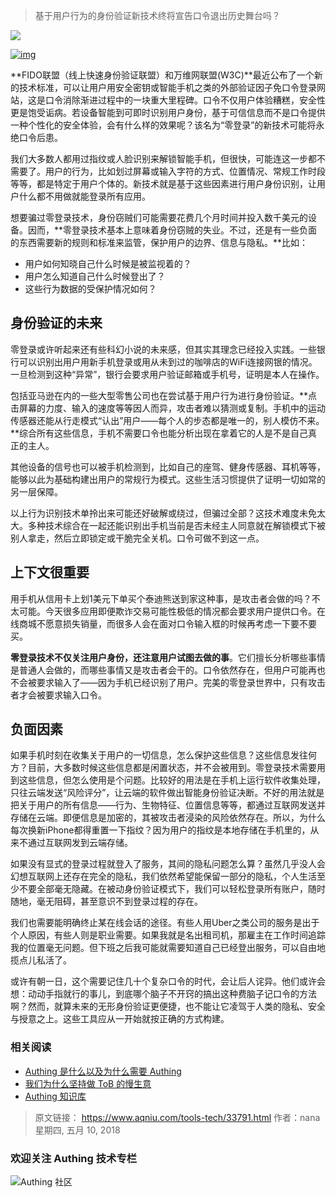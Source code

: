 > 基于用户行为的身份验证新技术终将宣告口令退出历史舞台吗？

![](https://cdn.authing.cn/blog/20190904065844.png)

<!-- more -->

[![img](http://www.aqniu.com/wp-content/uploads/2018/05/gettyimages-692915427-690x501.jpg)](http://www.aqniu.com/wp-content/uploads/2018/05/gettyimages-692915427.jpg)

**FIDO联盟（线上快速身份验证联盟）和万维网联盟(W3C)**最近公布了一个新的技术标准，可以让用户用安全密钥或智能手机之类的外部验证因子免口令登录网站，这是口令消除渐进过程中的一块重大里程碑。口令不仅用户体验糟糕，安全性更是饱受诟病。若设备智能到可即时识别用户身份，基于可信信息而不是口令提供一种个性化的安全体验，会有什么样的效果呢？该名为“零登录”的新技术可能将永绝口令后患。

我们大多数人都用过指纹或人脸识别来解锁智能手机，但很快，可能连这一步都不需要了。用户的行为，比如划过屏幕或输入字符的方式、位置情况、常规工作时段等等，都是特定于用户个体的。新技术就是基于这些因素进行用户身份识别，让用户什么都不用做就能登录所有应用。

想要骗过零登录技术，身份窃贼们可能需要花费几个月时间并投入数千美元的设备。因而，**零登录技术基本上意味着身份窃贼的失业。不过，还是有一些负面的东西需要新的规则和标准来监管，保护用户的边界、信息与隐私。**比如：

- 用户如何知晓自己什么时候是被监视着的？
- 用户怎么知道自己什么时候登出了？
- 这些行为数据的受保护情况如何？

## **身份验证的未来**

零登录或许听起来还有些科幻小说的未来感，但其实其理念已经投入实践。一些银行可以识别出用户用新手机登录或用从未到过的咖啡店的WiFi连接网银的情况。一旦检测到这种“异常”，银行会要求用户验证邮箱或手机号，证明是本人在操作。

包括亚马逊在内的一些大型零售公司也在尝试基于用户行为进行身份验证。**点击屏幕的力度、输入的速度等等因人而异，攻击者难以猜测或复制。手机中的运动传感器还能从行走模式“认出”用户——每个人的步态都是唯一的，别人模仿不来。**综合所有这些信息，手机不需要口令也能分析出现在拿着它的人是不是自己真正的主人。

其他设备的信号也可以被手机检测到，比如自己的座驾、健身传感器、耳机等等，能够以此为基础构建出用户的常规行为模式。这些生活习惯提供了证明一切如常的另一层保障。

以上行为识别技术单拎出来可能还好破解或绕过，但骗过全部？这技术难度未免太大。多种技术综合在一起还能识别出手机当前是否未经主人同意就在解锁模式下被别人拿走，然后立即锁定或干脆完全关机。口令可做不到这一点。

## **上下文很重要**

用手机从信用卡上划1美元下单买个泰迪熊送到家这种事，是攻击者会做的吗？不太可能。今天很多应用即便欺诈交易可能性极低的情况都会要求用户提供口令。在线商城不愿意损失销量，而很多人会在面对口令输入框的时候再考虑一下要不要买。

**零登录技术不仅关注用户身份，还注意用户试图去做的事**。它们擅长分析哪些事情是普通人会做的，而哪些事情又是攻击者会干的。口令依然存在，但用户可能再也不会被要求输入了——因为手机已经识别了用户。完美的零登录世界中，只有攻击者才会被要求输入口令。

## **负面因素**

如果手机时刻在收集关于用户的一切信息，怎么保护这些信息？这些信息发往何方？目前，大多数时候这些信息都是闲置状态，并不会被用到。零登录技术需要用到这些信息，但怎么使用是个问题。比较好的用法是在手机上运行软件收集处理，只往云端发送“风险评分”，让云端的软件做出智能身份验证决断。不好的用法就是把关于用户的所有信息——行为、生物特征、位置信息等等，都通过互联网发送并存储在云端。即便信息是加密的，其被攻击者浸染的风险依然存在。所以，为什么每次换新iPhone都得重置一下指纹？因为用户的指纹是本地存储在手机里的，从来不通过互联网发到云端存储。

如果没有显式的登录过程就登入了服务，其间的隐私问题怎么算？虽然几乎没人会幻想互联网上还存在完全的隐私，我们依然希望能保留一部分的隐私，个人生活至少不要全部毫无隐藏。在被动身份验证模式下，我们可以轻松登录所有账户，随时随地，毫无阻碍，甚至意识不到登录过程的存在。

我们也需要能明确终止某在线会话的途径。有些人用Uber之类公司的服务是出于个人原因，有些人则是职业需要。如果我就是名出租司机，那雇主在工作时间追踪我的位置毫无问题。但下班之后我可能就需要知道自己已经登出服务，可以自由地揽点儿私活了。

或许有朝一日，这个需要记住几十个复杂口令的时代，会让后人诧异。他们或许会想：动动手指就行的事儿，到底哪个脑子不开窍的搞出这种费脑子记口令的方法啊？然而，就算未来的无形身份验证更便捷，也不能让它凌驾于人类的隐私、安全与授意之上。这些工具应从一开始就按正确的方式构建。

### **相关阅读**
* [Authing 是什么以及为什么需要 Authing](https://authing.cn/blog//Authing%E6%98%AF%E4%BB%80%E4%B9%88%E4%BB%A5%E5%8F%8A%E4%B8%BA%E4%BB%80%E4%B9%88%E9%9C%80%E8%A6%81Authing.html)
* [我们为什么坚持做 ToB 的慢生意](https://authing.cn/blog//我们为什么坚持做ToB的慢生意.html)
* [Authing 知识库](https://learn.authing.cn/authing/)

> 原文链接： https://www.aqniu.com/tools-tech/33791.html 作者：nana 星期四, 五月 10, 2018

### 欢迎关注 Authing 技术专栏
![Authing 社区](https://cdn.authing.cn/blog/Authing_mini.jpg)